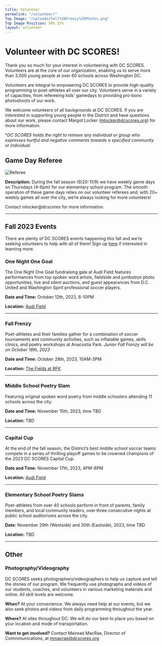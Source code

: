 ```yaml
---
title: Volunteer
permalink: "/volunteer/"
Top Image: "/uploads/Fall%20Frenzy%20Photos.png"
Top Image Position: 50% 25%
layout: volunteer
---
```


# Volunteer with DC SCORES!

Thank you so much for your interest in volunteering with DC SCORES. Volunteers are at the core of our organization, enabling us to serve more than 3,000 young people at over 60 schools across Washington DC.

Volunteers are integral to empowering DC SCORES to provide high-quality programming to poet-athletes all over our city. Volunteers serve in a variety of capacities, from refereeing kids’ gamedays to providing pro-bono photoshoots of our work.

We welcome volunteers of all backgrounds at DC SCORES. If you are interested in supporting young people in the District and have questions about our work, please contact Margot Locker (mlocker@dcscores.org) for more information.

\**DC SCORES holds the right to remove any individual or group who expresses hurtful and negative comments towards a specified community or individual.*

<span id="volunteer-referee"></span>

## Game Day Referee

![Referee](/uploads/volunteer-referee-float-left.jpg)

**Description:**
During the fall season (9/20-11/9) we have weekly game days on Thursdays (4-6pm) for our elementary school program. The smooth operation of these game days relies on our volunteer referees and, with 20\+ weekly games all over the city, we’re always looking for more volunteers!


Contact mlocker@dcscores for more information.

---

<span id="volunteer-special-events"></span>

## Fall 2023 Events

There are plenty of DC SCORES events happening this fall and we’re seeking volunteers to help with all of them! Sign up [here](https://docs.google.com/forms/d/1w19_UB0IXSaHN3kr0c08DBUIWHU29oh32W_KO5T_h0k/edit) if interested in learning more.


### One Night One Goal

The One Night One Goal fundraising gala at Audi Field features performances from top spoken word artists, fieldside and jumbotron photo opportunities, live and silent auctions, and guest appearances from D.C. United and Washington Spirit professional soccer players.

**Date and Time:** October 12th, 2023, 6-10PM

**Location:** [Audi Field](https://goo.gl/maps/MUg9WGKkZCdubCeb9)

---

### Fall Frenzy

Poet-athletes and their families gather for a combination of soccer tournaments and community activities, such as inflatable games, skills clinics, and poetry workshops at Anacostia Park. *Junior Fall Frenzy will be on October 18th, 2023*

**Date and Time:** October 28th, 2023, 10AM-3PM

**Location:** [The Fields at RFK](https://www.google.com/maps/place/The+Fields+at+RFK/@38.8931836,-76.9735483,17z/data=!3m1!4b1!4m6!3m5!1s0x89b7b97b222b1f63:0xf6f7f0271b62bab2!8m2!3d38.8931795!4d-76.9709734!16s%2Fg%2F11hycm2fcp?entry=ttu)

---

### Middle School Poetry Slam

Featuring original spoken word poetry from middle schoolers attending 11 schools across the city.

**Date and Time:** November 15th, 2023, time TBD

**Location:** TBD

---

### Capital Cup

At the end of the fall season, the District’s best middle school soccer teams compete in a series of thrilling playoff games to be crowned champions of the 2023 DC SCORES Capital Cup.

**Date and Time:** November 17th, 2023, 4PM-8PM

**Location:** [Audi Field](https://goo.gl/maps/MUg9WGKkZCdubCeb9)

---

### Elementary School Poetry Slams

Poet-athletes from over 40 schools perform in front of parents, family members, and local community leaders, over three consecutive nights at public school auditoriums across the city.

**Date:** November 29th (Westside) and 30th (Eastside), 2023, time TBD

**Location:** TBD

---

<span id="volunteer-other"></span>

## Other

### Photography/Videography

DC SCORES seeks photographers/videographers to help us capture and tell the stories of our program. We frequently use photographs and videos of our students, coaches, and volunteers in various marketing materials and online. All skill levels are welcome.

**When?**
At your convenience. We always need help at our events, but we also seek photos and videos from daily programming throughout the year.

**Where?**
At sites throughout DC. We will do our best to place you based on your location and mode of transportation.

**Want to get involved?**
Contact Mairead MacRae, Director of Commmunications, at mmacrae@dcscores.org